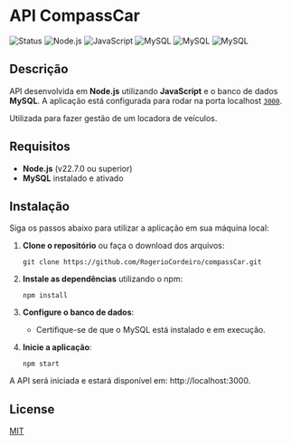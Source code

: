 # API CompassCar

![Status](https://img.shields.io/badge/Status-Em%20Desenvolvimento-orange)
![Node.js](https://img.shields.io/badge/Node.js-v22.8.0-green)
![JavaScript](https://img.shields.io/badge/JavaScript-ES6+-yellow)
![MySQL](https://img.shields.io/badge/Database-MySQL-blue)
![MySQL](https://img.shields.io/badge/MySQL2-v3.11.1-skyblue)
![MySQL](https://img.shields.io/badge/Express-v4.19.2-red)

## Descrição

API desenvolvida em **Node.js** utilizando **JavaScript** e o banco de dados **MySQL**. A aplicação está configurada para rodar na porta localhost [`3000`](http://localhost:3000.).

Utilizada para fazer gestão de um locadora de veículos.

## Requisitos

- **Node.js** (v22.7.0 ou superior)
- **MySQL** instalado e ativado

## Instalação

Siga os passos abaixo para utilizar a aplicação em sua máquina local:

1. **Clone o repositório** ou faça o download dos arquivos:

   ```console
   git clone https://github.com/RogerioCordeiro/compassCar.git
   ```

2. **Instale as dependências** utilizando o npm:

   ```console
   npm install
   ```

3. **Configure o banco de dados**:

   - Certifique-se de que o MySQL está instalado e em execução.

4. **Inicie a aplicação**:

   ```console
   npm start
   ```

A API será iniciada e estará disponível em: http://localhost:3000.

## License

[MIT](LICENSE)
